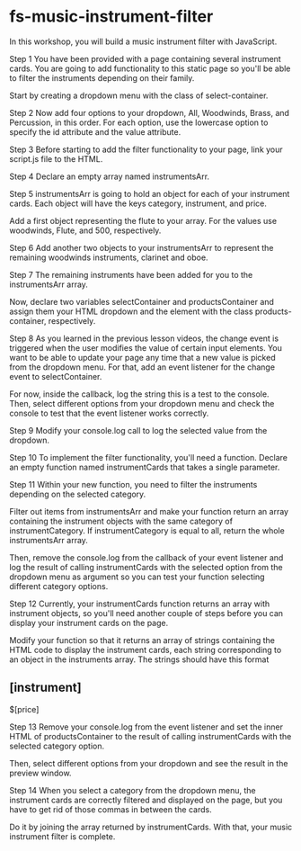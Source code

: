 # fs-music-instrument-filter

In this workshop, you will build a music instrument filter with JavaScript.

Step 1
You have been provided with a page containing several instrument cards. You are going to add functionality to this static page so you'll be able to filter the instruments depending on their family.

Start by creating a dropdown menu with the class of select-container.

Step 2
Now add four options to your dropdown, All, Woodwinds, Brass, and Percussion, in this order. For each option, use the lowercase option to specify the id attribute and the value attribute.

Step 3
Before starting to add the filter functionality to your page, link your script.js file to the HTML.

Step 4
Declare an empty array named instrumentsArr.

Step 5
instrumentsArr is going to hold an object for each of your instrument cards. Each object will have the keys category, instrument, and price.

Add a first object representing the flute to your array. For the values use woodwinds, Flute, and 500, respectively.

Step 6
Add another two objects to your instrumentsArr to represent the remaining woodwinds instruments, clarinet and oboe.

Step 7
The remaining instruments have been added for you to the instrumentsArr array.

Now, declare two variables selectContainer and productsContainer and assign them your HTML dropdown and the element with the class products-container, respectively.

Step 8
As you learned in the previous lesson videos, the change event is triggered when the user modifies the value of certain input elements. You want to be able to update your page any time that a new value is picked from the dropdown menu. For that, add an event listener for the change event to selectContainer.

For now, inside the callback, log the string this is a test to the console. Then, select different options from your dropdown menu and check the console to test that the event listener works correctly.

Step 9
Modify your console.log call to log the selected value from the dropdown.

Step 10
To implement the filter functionality, you'll need a function. Declare an empty function named instrumentCards that takes a single parameter.

Step 11
Within your new function, you need to filter the instruments depending on the selected category.

Filter out items from instrumentsArr and make your function return an array containing the instrument objects with the same category of instrumentCategory. If instrumentCategory is equal to all, return the whole instrumentsArr array.

Then, remove the console.log from the callback of your event listener and log the result of calling instrumentCards with the selected option from the dropdown menu as argument so you can test your function selecting different category options.

Step 12
Currently, your instrumentCards function returns an array with instrument objects, so you'll need another couple of steps before you can display your instrument cards on the page.

Modify your function so that it returns an array of strings containing the HTML code to display the instrument cards, each string corresponding to an object in the instruments array. The strings should have this format <div class="card"><h2>[instrument]</h2><p>$[price]</p></div>

Step 13
Remove your console.log from the event listener and set the inner HTML of productsContainer to the result of calling instrumentCards with the selected category option.

Then, select different options from your dropdown and see the result in the preview window.

Step 14
When you select a category from the dropdown menu, the instrument cards are correctly filtered and displayed on the page, but you have to get rid of those commas in between the cards.

Do it by joining the array returned by instrumentCards. With that, your music instrument filter is complete.